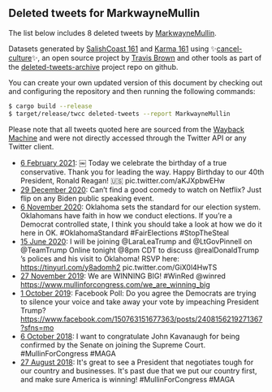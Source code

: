 ## Deleted tweets for MarkwayneMullin

The list below includes 8 deleted tweets by
[MarkwayneMullin](https://twitter.com/MarkwayneMullin).



Datasets generated by [SalishCoast 161](https://twitter.com/SalishCoastA) and [Karma 161](https://twitter.com/KarmaOneSixOne)
using ✨[cancel-culture](https://github.com/travisbrown/cancel-culture)✨, an open source project by [Travis Brown](https://twitter.com/travisbrown) 
and other tools as part of the [deleted-tweets-archive](https://github.com/salcoast/deleted-tweets-archive/) project repo on github.

You can create your own updated version of this document by checking out and configuring the
repository and then running the following commands:

```bash
$ cargo build --release
$ target/release/twcc deleted-tweets --report MarkwayneMullin
```

Please note that all tweets quoted here are sourced from the
[Wayback Machine](https://web.archive.org) and were not directly accessed through the Twitter API or
any Twitter client.

* [ 6 February 2021](https://web.archive.org/web/20210206205528/https://twitter.com/MarkwayneMullin/status/1358157349551288320): ￼ Today we celebrate the birthday of a true conservative. Thank you for leading the way. Happy Birthday to our 40th President, Ronald Reagan! 🇺🇸 pic.twitter.com/aKJXpbwEHw
* [29 December 2020](https://web.archive.org/web/20201231090810/https://twitter.com/MarkwayneMullin/status/1343904617801928706): Can’t find a good comedy to watch on Netflix? Just flip on any Biden public speaking event.
* [ 6 November 2020](https://web.archive.org/web/20201106165528/https://twitter.com/MarkwayneMullin/status/1324757220584755203): Oklahoma sets the standard for our election system. Oklahomans have faith in how we conduct elections.   If you’re a Democrat controlled state, I think you should take a look at how we do it here in OK.  #OklahomaStandard    #FairElections   #StopTheSteal
* [15 June 2020](https://web.archive.org/web/20200615201741/https://twitter.com/MarkwayneMullin/status/1272622909442469893): I will be joining  @LaraLeaTrump   and  @LtGovPinnell  on  @TeamTrump  Online tonight  @8pm  CDT to discuss  @realDonaldTrump ’s polices and his visit to Oklahoma! RSVP here:  https://tinyurl.com/y8adomh2  pic.twitter.com/GiX0l4HwTS
* [27 November 2019](https://web.archive.org/web/20191127014700/https://twitter.com/MarkwayneMullin/status/1199503492219592710): We are WINNING BIG!  #WinRed   @winred  https://www.mullinforcongress.com/we_are_winning_big
* [ 1 October 2019](https://web.archive.org/web/20191001222517/https://twitter.com/MarkwayneMullin/status/1179159786002243587): Facebook Poll: Do you agree the Democrats are trying to silence your voice and take away your vote by impeaching President Trump?  https://www.facebook.com/150763151677363/posts/2408156219271367?sfns=mo
* [ 6 October 2018](https://web.archive.org/web/20181006210123/https://twitter.com/MarkwayneMullin/status/1048679637059063808): I want to congratulate John Kavanaugh for being confirmed by the Senate on joining the Supreme Court. #MullinForCongress #MAGA
* [27 August 2018](https://web.archive.org/web/20180827174051/https://twitter.com/MarkwayneMullin/status/1034133656573562881): It's great to see a President that negotiates tough for our country and businesses. It's past due that we put our country first, and make sure America is winning! #MullinForCongress #MAGA
